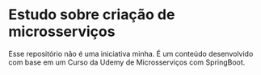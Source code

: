 # Estudo sobre criação de microsserviços

<p>Esse repositório não é uma iniciativa minha. É um conteúdo desenvolvido com base em um Curso da Udemy de Microsserviços com SpringBoot.</p>
